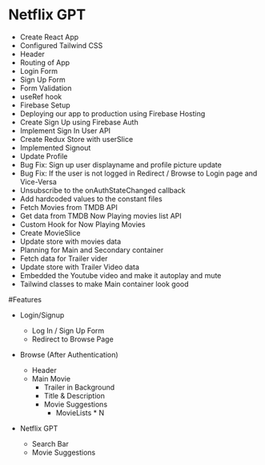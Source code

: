 # Netflix GPT

- Create React App
- Configured Tailwind CSS
- Header
- Routing of App
- Login Form
- Sign Up Form
- Form Validation
- useRef hook
- Firebase Setup
- Deploying our app to production using Firebase Hosting
- Create Sign Up using Firebase Auth
- Implement Sign In User API
- Create Redux Store with userSlice
- Implemented Signout
- Update Profile
- Bug Fix: Sign up user displayname and profile picture update
- Bug Fix: If the user is not logged in Redirect / Browse to Login page and Vice-Versa
- Unsubscribe to the onAuthStateChanged callback
- Add hardcoded values to the constant files
- Fetch Movies from TMDB API
- Get data from TMDB Now Playing movies list API
- Custom Hook for Now Playing Movies
- Create MovieSlice
- Update store with movies data
- Planning for Main and Secondary container
- Fetch data for Trailer vider
- Update store with Trailer Video data
- Embedded the Youtube video and make it autoplay and mute
- Tailwind classes to make Main container look good

#Features

- Login/Signup
    - Log In / Sign Up Form
    - Redirect to Browse Page

- Browse (After Authentication)
    - Header
    - Main Movie
        - Trailer in Background
        - Title & Description
        - Movie Suggestions
            - MovieLists * N

- Netflix GPT
    - Search Bar
    - Movie Suggestions
        